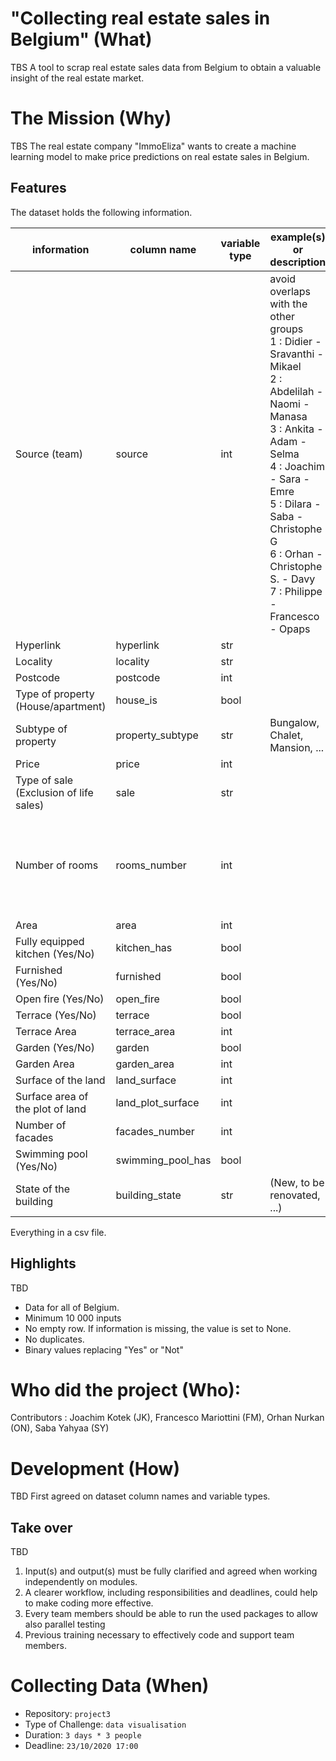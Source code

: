 # "Collecting real estate sales in Belgium" (What)
TBS
A tool to scrap real estate sales data from Belgium to obtain a valuable insight of the real estate market.

# The Mission (Why)
TBS
The real estate company "ImmoEliza" wants to create a machine learning model to make price predictions on real estate sales in Belgium. 

## Features 
The dataset holds the following information.

information|column name|variable type|example(s) or description|notes
---|---|---|---|---
Source (team)|source|int|avoid overlaps with the other groups <br> 1 : Didier - Sravanthi - Mikael <br> 2 : Abdelilah - Naomi - Manasa <br> 3 : Ankita - Adam - Selma <br> 4 : Joachim - Sara - Emre <br> 5 : Dilara - Saba - Christophe G <br> 6 : Orhan - Christophe S. - Davy <br> 7 : Philippe - Francesco - Opaps||
Hyperlink|hyperlink|str|||
Locality|locality|str|||
Postcode|postcode|int|||
Type of property (House/apartment)|house_is|bool|||
Subtype of property|property_subtype|str|Bungalow, Chalet, Mansion, ...||
Price|price|int|||
Type of sale (Exclusion of life sales)|sale|str||
Number of rooms|rooms_number|int||group 1: number of bedrooms has used as number of rooms
Area|area|int||
Fully equipped kitchen (Yes/No)|kitchen_has|bool||
Furnished (Yes/No)|furnished|bool||
Open fire (Yes/No)|open_fire|bool||
Terrace (Yes/No)|terrace|bool||
Terrace Area|terrace_area|int||
Garden (Yes/No)|garden|bool||
Garden Area|garden_area|int||
Surface of the land|land_surface|int||
Surface area of the plot of land|land_plot_surface|int||
Number of facades|facades_number|int||
Swimming pool (Yes/No)|swimming_pool_has|bool||
State of the building|building_state|str|(New, to be renovated, ...)|

Everything in a csv file.

## Highlights
TBD
- Data for all of Belgium.
- Minimum 10 000 inputs
- No empty row. If information is missing, the value is set to None.
- No duplicates. 
- Binary values replacing "Yes" or "Not" 

# Who did the project (Who):
Contributors : Joachim Kotek (JK), Francesco Mariottini (FM), Orhan Nurkan (ON), Saba Yahyaa (SY)

# Development (How)
TBD
First agreed on dataset column names and variable types.

## Take over
TBD
1. Input(s) and output(s) must be fully clarified and agreed when working independently on modules.
1. A clearer workflow, including responsibilities and deadlines, could help to make coding more effective.
1. Every team members should be able to run the used packages to allow also parallel testing
1. Previous training necessary to effectively code and support team members.

# Collecting Data (When)
- Repository: `project3`
- Type of Challenge: `data visualisation`
- Duration: `3 days * 3 people` 
- Deadline: `23/10/2020 17:00`



